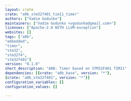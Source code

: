 ```yaml
---
layout: crate
crate: "a0b_stm32f401_tim11_timer"
authors: ["Vadim Godunko"]
maintainers: ["Vadim Godunko <vgodunko@gmail.com>"]
licenses: ["Apache-2.0 WITH LLVM-exception"]
websites: []
tags: ["a0b",
"embedded",
"timer",
"stm32",
"stm32f4",
"stm32f401"]
version: "0.1.0"
short_description: "A0B: Timer based on STM32F401 TIM11"
dependencies: [{crate: "a0b_base", version: "*"},
{crate: "a0b_stm32f401", version: "*"}]
configuration_variables: []
configuration_values: []

---
```



